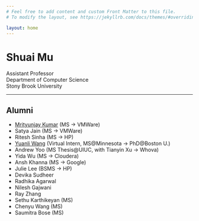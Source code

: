 ```yaml
---
# Feel free to add content and custom Front Matter to this file.
# To modify the layout, see https://jekyllrb.com/docs/themes/#overriding-theme-defaults

layout: home
---
```


<div class="container" width="100%">
  <div class="row">
    <div class="col-sm" >
<h1>Shuai Mu</h1>
Assistant Professor <br>
Department of Computer Science <br>
Stony Brook University <br>
    </div>
  </div>
</div>

<hr>

## Alumni

* [Mrityunjay Kumar](https://www3.cs.stonybrook.edu/~mrkumar/) (MS -\> VMWare)
* Satya Jain (MS -\> VMWare)
* Ritesh Sinha (MS -\> HP)
* [Yuanli Wang](https://pentium3.github.io/) (Virtual Intern, MS@Minnesota -\> PhD@Boston U.)
* Andrew Yoo (MS Thesis@UIUC, with Tianyin Xu -\> Whova)
* Yida Wu (MS -\> Cloudera)
* Ansh Khanna (MS -\> Google)
* Julie Lee (BSMS -\> HP)
* Devika Sudheer
* Radhika Agarwal
* Nilesh Gajwani 
* Ray Zhang
* Sethu Karthikeyan (MS) 
* Chenyu Wang (MS)
* Saumitra Bose (MS)